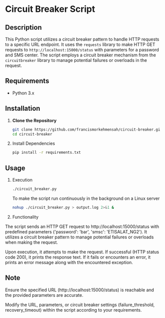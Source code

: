 # Circuit Breaker Script

## Description

This Python script utilizes a circuit breaker pattern to handle HTTP requests to a specific URL endpoint. It uses the `requests` library to make HTTP GET requests to `http://localhost:15000/status` with parameters for a password and SMS center. The script employs a circuit breaker mechanism from the `circuitbreaker` library to manage potential failures or overloads in the request.

## Requirements

- Python 3.x

## Installation

1. **Clone the Repository**

   ```bash
   git clone https://github.com/francismorkehmensah/circuit-breaker.git
   cd circuit-breaker
   ```

2. Install Dependencies

   ```bash
   pip install -r requirements.txt
   ```

## Usage

1. Execution

   ```bash
   ./circuit_breaker.py
   ```

   To make the script run continuously in the background on a Linux server
   ```bash
   nohup ./circuit_breaker.py > output.log 2>&1 &
   ```
   
2. Functionality

The script sends an HTTP GET request to http://localhost:15000/status with predefined parameters ('password': 'bar', 'smsc': 'ETISALAT_NG2'). It utilizes a circuit breaker pattern to manage potential failures or overloads when making the request.

Upon execution, it attempts to make the request. If successful (HTTP status code 200), it prints the response text. If it fails or encounters an error, it prints an error message along with the encountered exception.

## Note

Ensure the specified URL (http://localhost:15000/status) is reachable and the provided parameters are accurate.

Modify the URL, parameters, or circuit breaker settings (failure_threshold, recovery_timeout) within the script according to your requirements.
